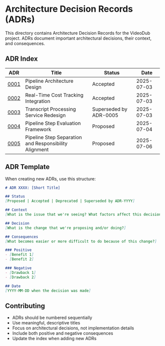 # Architecture Decision Records (ADRs)

This directory contains Architecture Decision Records for the VideoDub project. ADRs document important architectural decisions, their context, and consequences.

## ADR Index

| ADR | Title | Status | Date |
|-----|-------|--------|------|
| [0001](0001-pipeline-architecture.md) | Pipeline Architecture Design | Accepted | 2025-07-03 |
| [0002](0002-cost-tracking-integration.md) | Real-Time Cost Tracking Integration | Accepted | 2025-07-03 |
| [0003](0003-transcript-processor-redesign.md) | Transcript Processing Service Redesign | Superseded by ADR-0005 | 2025-07-03 |
| [0004](0004-pipeline-step-evaluation-framework.md) | Pipeline Step Evaluation Framework | Proposed | 2025-07-04 |
| [0005](0005-pipeline-step-separation-and-responsibility-alignment.md) | Pipeline Step Separation and Responsibility Alignment | Proposed | 2025-07-06 |

## ADR Template

When creating new ADRs, use this structure:

```markdown
# ADR XXXX: [Short Title]

## Status
[Proposed | Accepted | Deprecated | Superseded by ADR-YYYY]

## Context
[What is the issue that we're seeing? What factors affect this decision?]

## Decision
[What is the change that we're proposing and/or doing?]

## Consequences
[What becomes easier or more difficult to do because of this change?]

### Positive
- [Benefit 1]
- [Benefit 2]

### Negative  
- [Drawback 1]
- [Drawback 2]

## Date
[YYYY-MM-DD when the decision was made]
```

## Contributing

- ADRs should be numbered sequentially
- Use meaningful, descriptive titles
- Focus on architectural decisions, not implementation details
- Include both positive and negative consequences
- Update the index when adding new ADRs
